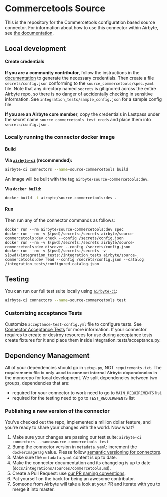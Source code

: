 # Commercetools Source

This is the repository for the Commercetools configuration based source connector. For information
about how to use this connector within Airbyte, see
[the documentation](https://docs.airbyte.com/integrations/sources/commercetools).

## Local development

#### Create credentials

**If you are a community contributor**, follow the instructions in the
[documentation](https://docs.airbyte.com/integrations/sources/commercetools) to generate the
necessary credentials. Then create a file `secrets/config.json` conforming to the
`source_commercetools/spec.yaml` file. Note that any directory named `secrets` is gitignored across
the entire Airbyte repo, so there is no danger of accidentally checking in sensitive information.
See `integration_tests/sample_config.json` for a sample config file.

**If you are an Airbyte core member**, copy the credentials in Lastpass under the secret name
`source commercetools test creds` and place them into `secrets/config.json`.

### Locally running the connector docker image

#### Build

**Via
[`airbyte-ci`](https://github.com/airbytehq/airbyte/blob/master/airbyte-ci/connectors/pipelines/README.md)
(recommended):**

```bash
airbyte-ci connectors --name=source-commercetools build
```

An image will be built with the tag `airbyte/source-commercetools:dev`.

**Via `docker build`:**

```bash
docker build -t airbyte/source-commercetools:dev .
```

#### Run

Then run any of the connector commands as follows:

```
docker run --rm airbyte/source-commercetools:dev spec
docker run --rm -v $(pwd)/secrets:/secrets airbyte/source-commercetools:dev check --config /secrets/config.json
docker run --rm -v $(pwd)/secrets:/secrets airbyte/source-commercetools:dev discover --config /secrets/config.json
docker run --rm -v $(pwd)/secrets:/secrets -v $(pwd)/integration_tests:/integration_tests airbyte/source-commercetools:dev read --config /secrets/config.json --catalog /integration_tests/configured_catalog.json
```

## Testing

You can run our full test suite locally using
[`airbyte-ci`](https://github.com/airbytehq/airbyte/blob/master/airbyte-ci/connectors/pipelines/README.md):

```bash
airbyte-ci connectors --name=source-commercetools test
```

### Customizing acceptance Tests

Customize `acceptance-test-config.yml` file to configure tests. See
[Connector Acceptance Tests](https://docs.airbyte.com/connector-development/testing-connectors/connector-acceptance-tests-reference)
for more information. If your connector requires to create or destroy resources for use during
acceptance tests create fixtures for it and place them inside integration_tests/acceptance.py.

## Dependency Management

All of your dependencies should go in `setup.py`, NOT `requirements.txt`. The requirements file is
only used to connect internal Airbyte dependencies in the monorepo for local development. We split
dependencies between two groups, dependencies that are:

- required for your connector to work need to go to `MAIN_REQUIREMENTS` list.
- required for the testing need to go to `TEST_REQUIREMENTS` list

### Publishing a new version of the connector

You've checked out the repo, implemented a million dollar feature, and you're ready to share your
changes with the world. Now what?

1. Make sure your changes are passing our test suite:
   `airbyte-ci connectors --name=source-commercetools test`
2. Bump the connector version in `metadata.yaml`: increment the `dockerImageTag` value. Please
   follow
   [semantic versioning for connectors](https://docs.airbyte.com/contributing-to-airbyte/resources/pull-requests-handbook/#semantic-versioning-for-connectors).
3. Make sure the `metadata.yaml` content is up to date.
4. Make the connector documentation and its changelog is up to date
   (`docs/integrations/sources/commercetools.md`).
5. Create a Pull Request: use
   [our PR naming conventions](https://docs.airbyte.com/contributing-to-airbyte/resources/pull-requests-handbook/#pull-request-title-convention).
6. Pat yourself on the back for being an awesome contributor.
7. Someone from Airbyte will take a look at your PR and iterate with you to merge it into master.
